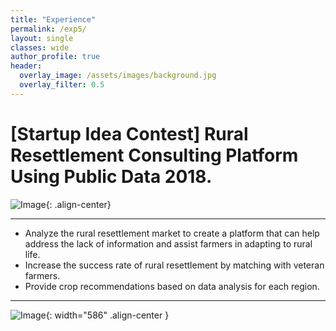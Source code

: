 ```yaml
---  
title: "Experience"
permalink: /exp5/
layout: single
classes: wide
author_profile: true
header:
  overlay_image: /assets/images/background.jpg
  overlay_filter: 0.5
---
```

  

# [Startup Idea Contest] Rural Resettlement Consulting Platform Using Public Data 2018.

![Image](https://haribojun.github.io/assets/images/exp_5.png){: .align-center}


---

- Analyze the rural resettlement market to create a platform that can help address the lack of information and assist farmers in adapting to rural life.
- Increase the success rate of rural resettlement by matching with veteran farmers.
- Provide crop recommendations based on data analysis for each region.


---
  

![Image](https://haribojun.github.io/assets/images/exp_12.png){: width="586" .align-center }



